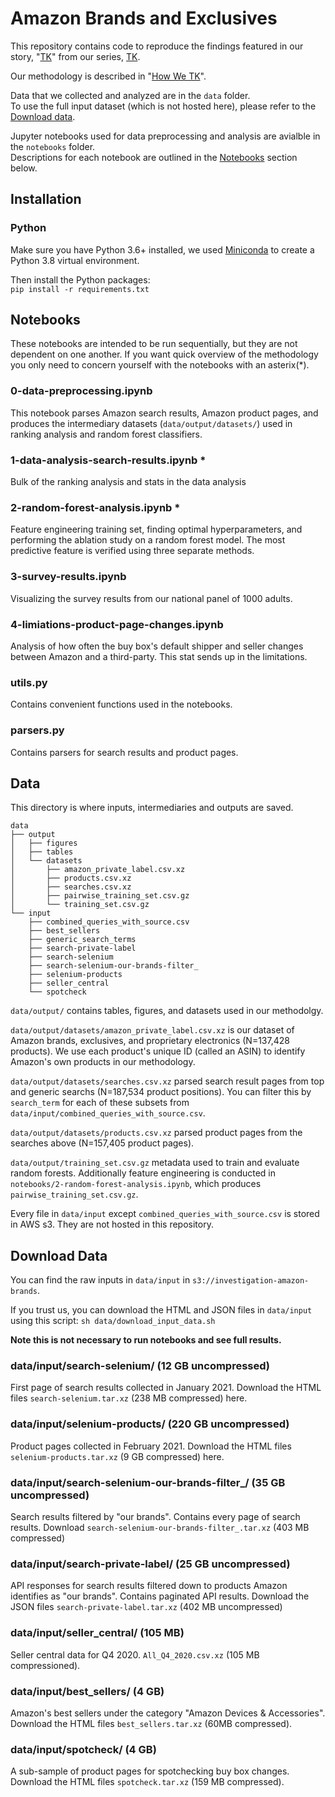# Amazon Brands and Exclusives
This repository contains code to reproduce the findings featured in our story, "[TK](https://themarkup.org/)" from our series, [TK](https://themarkup.org/series/).

Our methodology is described in "[How We TK](https://themarkup.org/)".

Data that we collected and analyzed are in the `data` folder.<br>
To use the full input dataset (which is not hosted here), please refer to the [Download data](#download-data).<br>

Jupyter notebooks used for data preprocessing and analysis are avialble in the `notebooks` folder.<br>
Descriptions for each notebook are outlined in the [Notebooks](#notebooks) section below.

## Installation
### Python
Make sure you have Python 3.6+ installed, we used [Miniconda](https://docs.conda.io/en/latest/miniconda.html) to create a Python 3.8 virtual environment.

Then install the Python packages:<br>
`pip install -r requirements.txt`

## Notebooks
These notebooks are intended to be run sequentially, but they are not dependent on one another.
If you want quick overview of the methodology you only need to concern yourself with the notebooks with an asterix(*).

### 0-data-preprocessing.ipynb
This notebook parses Amazon search results, Amazon product pages, and produces the intermediary datasets (`data/output/datasets/`) used in ranking analysis and random forest classifiers.

### 1-data-analysis-search-results.ipynb *
Bulk of the ranking analysis and stats in the data analysis

### 2-random-forest-analysis.ipynb *
Feature engineering training set, finding optimal hyperparameters, and performing the ablation study on a random forest model. The most predictive feature is verified using three separate methods.

### 3-survey-results.ipynb
Visualizing the survey results from our national panel of 1000 adults.

### 4-limiations-product-page-changes.ipynb
Analysis of how often the buy box's default shipper and seller changes between Amazon and a third-party. This stat sends up in the limitations.

### utils.py
Contains convenient functions used in the notebooks.

### parsers.py
Contains parsers for search results and product pages.

## Data
This directory is where inputs, intermediaries and outputs are saved.

```
data
├── output
│   ├── figures
│   ├── tables
│   └── datasets
│       ├── amazon_private_label.csv.xz
│       ├── products.csv.xz
│       ├── searches.csv.xz
│       ├── pairwise_training_set.csv.gz
│       └── training_set.csv.gz
└── input
    ├── combined_queries_with_source.csv
    ├── best_sellers
    ├── generic_search_terms
    ├── search-private-label
    ├── search-selenium
    ├── search-selenium-our-brands-filter_
    ├── selenium-products
    ├── seller_central
    └── spotcheck
 ```

`data/output/` contains tables, figures, and datasets used in our methodolgy.

`data/output/datasets/amazon_private_label.csv.xz` is our dataset of Amazon brands, exclusives, and proprietary electronics (N=137,428 products). We use each product's unique ID (called an ASIN) to identify Amazon's own products in our methodology.

`data/output/datasets/searches.csv.xz` parsed search result pages from top and generic searchs (N=187,534 product positions). You can filter this by `search_term` for each of these subsets from `data/input/combined_queries_with_source.csv`.

`data/output/datasets/products.csv.xz` parsed product pages from the searches above (N=157,405 product pages). 

`data/output/training_set.csv.gz` metadata used to train and evaluate random forests. Additionally feature engineering is conducted in `notebooks/2-random-forest-analysis.ipynb`, which produces `pairwise_training_set.csv.gz`.

Every file in `data/input` except `combined_queries_with_source.csv` is stored in AWS s3. They are not hosted in this repository.

## Download Data
You can find the raw inputs in `data/input` in `s3://investigation-amazon-brands`.

If you trust us, you can download the HTML and JSON files in `data/input` using this script:
`sh data/download_input_data.sh`

**Note this is not necessary to run notebooks and see full results.**
 
### data/input/search-selenium/ (12 GB uncompressed)
First page of search results collected in January 2021. Download the HTML files `search-selenium.tar.xz` (238 MB compressed) here. 

### data/input/selenium-products/ (220 GB uncompressed)
Product pages collected in February 2021. Download the HTML files `selenium-products.tar.xz` (9 GB compressed) here.
 
### data/input/search-selenium-our-brands-filter_/ (35 GB uncompressed)
Search results filtered by "our brands". Contains every page of search results. Download `search-selenium-our-brands-filter_.tar.xz` (403 MB compressed)

### data/input/search-private-label/ (25 GB uncompressed)
API responses for search results filtered down to products Amazon identifies as "our brands". Contains paginated API results. Download the JSON files `search-private-label.tar.xz` (402 MB uncompressed)

### data/input/seller_central/ (105 MB)
Seller central data for Q4 2020. `All_Q4_2020.csv.xz` (105 MB compressioned).

### data/input/best_sellers/ (4 GB)
Amazon's best sellers under the category "Amazon Devices & Accessories". Download the HTML files `best_sellers.tar.xz` (60MB compressed).

### data/input/spotcheck/ (4 GB)
A sub-sample of product pages for spotchecking buy box changes. Download the HTML files `spotcheck.tar.xz` (159 MB compressed).
